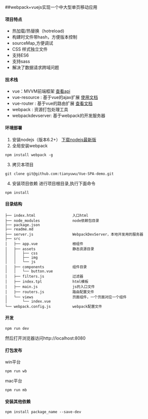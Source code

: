<a href=""></a>##webpack+vuejs实现一个中大型单页移动应用
#### 项目特点
- 热加载/热替换（hotreload)
- 构建时文件带hash，方便版本控制
- sourceMap,方便调试
- CSS 样式独立文件
- 支持ES6
- 支持sass
- 解决了数据请求跨域问题

#### 技术栈
- vue：MVVM前端框架 [查看api](http://cn.vuejs.org/api/ "查看api")
- vue-resource : 基于vue的ajax扩展 [使用文档](https://github.com/vuejs/vue-resource/blob/master/docs/http.md "使用文档")
- vue-router : 基于vue的路由扩展 [查看文档](http://router.vuejs.org/zh-cn/index.html "查看文档")
- webpack : 资源打包处理工具
- webpackdevserver: 基于webpack的开发服务器


#### 环境部署
1. 安装nodejs（版本6.2+）
[下载nodejs最新版](https://nodejs.org/en/ "下载nodejs")
2. 全局安装webpack
```
npm install webpack -g
```
3. 拷贝本项目
```
git clone git@github.com:tianyuwu/Vue-SPA-demo.git
```
4. 安装项目依赖
进行项目根目录,执行下面命令
```
npm install
```


#### 目录结构
```
├── index.html                 入口html
├── node_modules               node依赖包目录
├── package.json
├── readme.md     
├── server.js                  WebpackDevServer，本地开发用的服务器
├── src
│	├── app.vue                根组件
│	├── assets                 静态资源目录
│	│   ├── css
│	│   ├── img
│	│   └── js
│	├── components             组件目录
│	│   └── button.vue
│	├── filters.js             过滤器
│	├── index.tpl              html模板
│	├── main.js                js的入口文件
│	├── routers.js             路由配置文件
│	└── views                  页面组件，一个页面对应一个组件
│	    └── index.vue
└── webpack.config.js          webpack配置文件
```

#### 开发
```
npm run dev
```
然后打开浏览器访问http://localhost:8080

#### 打包发布
win平台
```
npm run wb
```
mac平台
```
npm run mb
```

#### 安装其他依赖
```
npm install package_name --save-dev
```